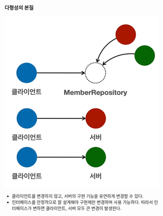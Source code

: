 ### 다형성의 본질
![img.png](image/다형성의본질.png)
* 클라이언트를 변경하지 않고, 서버의 구현 기능을 유연하게 변경할 수 있다.
* 인터페이스를 안정적으로 잘 설계해야 구현체만 변경하며 사용 가능하다. 따라서 인터페이스가 변하면 클라이언트, 서버 모두 큰 변경이 발생한다.
